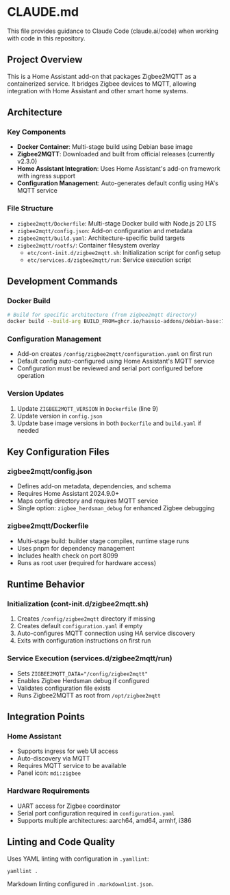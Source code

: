 # CLAUDE.md

This file provides guidance to Claude Code (claude.ai/code) when working with code in this repository.

## Project Overview

This is a Home Assistant add-on that packages Zigbee2MQTT as a containerized service. It bridges Zigbee devices to MQTT, allowing integration with Home Assistant and other smart home systems.

## Architecture

### Key Components
- **Docker Container**: Multi-stage build using Debian base image
- **Zigbee2MQTT**: Downloaded and built from official releases (currently v2.3.0)
- **Home Assistant Integration**: Uses Home Assistant's add-on framework with ingress support
- **Configuration Management**: Auto-generates default config using HA's MQTT service

### File Structure
- `zigbee2mqtt/Dockerfile`: Multi-stage Docker build with Node.js 20 LTS
- `zigbee2mqtt/config.json`: Add-on configuration and metadata
- `zigbee2mqtt/build.yaml`: Architecture-specific build targets
- `zigbee2mqtt/rootfs/`: Container filesystem overlay
  - `etc/cont-init.d/zigbee2mqtt.sh`: Initialization script for config setup
  - `etc/services.d/zigbee2mqtt/run`: Service execution script

## Development Commands

### Docker Build
```bash
# Build for specific architecture (from zigbee2mqtt directory)
docker build --build-arg BUILD_FROM=ghcr.io/hassio-addons/debian-base:7.8.3 .
```

### Configuration Management
- Add-on creates `/config/zigbee2mqtt/configuration.yaml` on first run
- Default config auto-configured using Home Assistant's MQTT service
- Configuration must be reviewed and serial port configured before operation

### Version Updates
1. Update `ZIGBEE2MQTT_VERSION` in `Dockerfile` (line 9)
2. Update version in `config.json`
3. Update base image versions in both `Dockerfile` and `build.yaml` if needed

## Key Configuration Files

### zigbee2mqtt/config.json
- Defines add-on metadata, dependencies, and schema
- Requires Home Assistant 2024.9.0+
- Maps config directory and requires MQTT service
- Single option: `zigbee_herdsman_debug` for enhanced Zigbee debugging

### zigbee2mqtt/Dockerfile
- Multi-stage build: builder stage compiles, runtime stage runs
- Uses pnpm for dependency management
- Includes health check on port 8099
- Runs as root user (required for hardware access)

## Runtime Behavior

### Initialization (cont-init.d/zigbee2mqtt.sh)
1. Creates `/config/zigbee2mqtt` directory if missing
2. Creates default `configuration.yaml` if empty
3. Auto-configures MQTT connection using HA service discovery
4. Exits with configuration instructions on first run

### Service Execution (services.d/zigbee2mqtt/run)
- Sets `ZIGBEE2MQTT_DATA="/config/zigbee2mqtt"`
- Enables Zigbee Herdsman debug if configured
- Validates configuration file exists
- Runs Zigbee2MQTT as root from `/opt/zigbee2mqtt`

## Integration Points

### Home Assistant
- Supports ingress for web UI access
- Auto-discovery via MQTT
- Requires MQTT service to be available
- Panel icon: `mdi:zigbee`

### Hardware Requirements
- UART access for Zigbee coordinator
- Serial port configuration required in `configuration.yaml`
- Supports multiple architectures: aarch64, amd64, armhf, i386

## Linting and Code Quality

Uses YAML linting with configuration in `.yamllint`:
```bash
yamllint .
```

Markdown linting configured in `.markdownlint.json`.